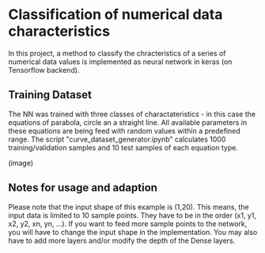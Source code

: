 # Classification of numerical data characteristics

In this project, a method to classify the chracteristics of a series of numerical data values is implemented as neural network in keras (on Tensorflow backend).

## Training Dataset

The NN was trained with three classes of charactateristics - in this case the equations of parabola, circle an a straight line. All available parameters in these equations are being feed with random values within a predefined range. The script "curve_dataset_generator.ipynb" calculates 1000 training/validation samples and 10 test samples of each equation type.

(image)

## Notes for usage and adaption

Please note that the input shape of this example is (1,20).
This means, the input data is limited to 10 sample points. They have to be in the order (x1, y1, x2, y2, xn, yn, ...).
If you want to feed more sample points to the network, you will have to change the input shape in the implementation. You may also have to add more layers and/or modify the depth of the Dense layers.
